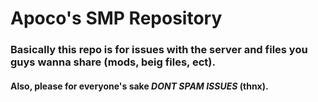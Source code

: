 # Apoco's SMP Repository

### Basically this repo is for issues with the server and files you guys wanna share (mods, beig files, ect).

#### Also, please for everyone's sake *DONT SPAM ISSUES* (thnx).

